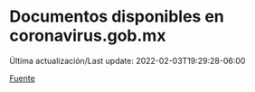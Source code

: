 # Documentos disponibles en coronavirus.gob.mx

Última actualización/Last update: 2022-02-03T19:29:28-06:00

 [Fuente](https://coronavirus.gob.mx/)

